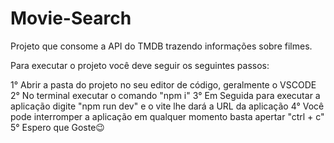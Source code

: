 # Movie-Search
Projeto que consome a API do TMDB trazendo informações sobre filmes.

Para executar o projeto você deve seguir os seguintes passos: 

1° Abrir a pasta do projeto no seu editor de código, geralmente o VSCODE
2° No terminal executar o comando "npm i"
3° Em Seguida para executar a aplicação digite "npm run dev" e o vite lhe dará a URL da aplicação
4° Você pode interromper a aplicação em qualquer momento basta apertar "ctrl + c"
5° Espero que Goste😉
